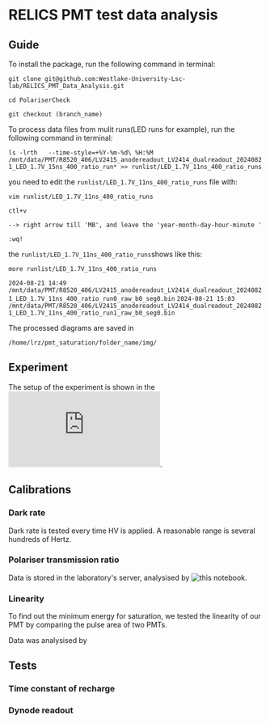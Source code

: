 # RELICS PMT test data analysis

## Guide
To install the package, run the following command in terminal:

``` git clone git@github.com:Westlake-University-Lsc-lab/RELICS_PMT_Data_Analysis.git ```

``` cd PolariserCheck ```

``` git checkout (branch_name) ```

To process data files from mulit runs(LED runs for example), run the following command in terminal:

``` ls -lrth   --time-style=+%Y-%m-%d\ %H:%M  /mnt/data/PMT/R8520_406/LV2415_anodereadout_LV2414_dualreadout_20240821_LED_1.7V_15ns_400_ratio_run* >> runlist/LED_1.7V_11ns_400_ratio_runs ```

you need to edit the `` runlist/LED_1.7V_11ns_400_ratio_runs `` file with:

``` vim runlist/LED_1.7V_11ns_400_ratio_runs ```

``` ctl+v ```

``` --> right arrow till 'MB', and leave the 'year-month-day-hour-minute '  ```

``` :wq! ```

the ``runlist/LED_1.7V_11ns_400_ratio_runs``shows like this:

``` more runlist/LED_1.7V_11ns_400_ratio_runs ```

`` 2024-08-21 14:49 /mnt/data/PMT/R8520_406/LV2415_anodereadout_LV2414_dualreadout_20240821_LED_1.7V_11ns_400_ratio_run0_raw_b0_seg0.bin ``
`` 2024-08-21 15:03 /mnt/data/PMT/R8520_406/LV2415_anodereadout_LV2414_dualreadout_20240821_LED_1.7V_11ns_400_ratio_run1_raw_b0_seg0.bin ``

The processed diagrams are saved in 

```/home/lrz/pmt_saturation/folder_name/img/```

## Experiment
The setup of the experiment is shown in the 
![box diagram](https://github.com/Chocolirz/RELICS_PMT_Data_Analysis/blob/main/img/experiment_setup.pdf).

## Calibrations
### Dark rate
Dark rate is tested every time HV is applied. A reasonable range is several hundreds of Hertz. 

### Polariser transmission ratio
Data is stored in the laboratory's server, analysised by ![this notebook](https://github.com/Chocolirz/RELICS_PMT_Data_Analysis/blob/main/PolariserCheck/check_readout.ipynb).

### Linearity
To find out the minimum energy for saturation, we tested the linearity of our PMT by comparing the pulse area of two PMTs. 

Data was analysised by 
## Tests
### Time constant of recharge
### Dynode readout